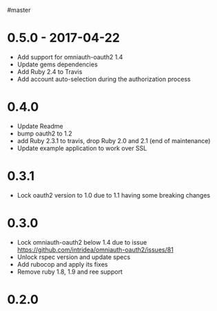 #master

# 0.5.0 - 2017-04-22

* Add support for omniauth-oauth2 1.4
* Update gems dependencies
* Add Ruby 2.4 to Travis
* Add account auto-selection during the authorization process

# 0.4.0

* Update Readme
* bump oauth2 to 1.2
* add Ruby 2.3.1 to travis, drop Ruby 2.0 and 2.1 (end of maintenance)
* Update example application to work over SSL

# 0.3.1

* Lock oauth2 version to 1.0 due to 1.1 having some breaking changes

# 0.3.0

* Lock omniauth-oauth2 below 1.4 due to issue https://github.com/intridea/omniauth-oauth2/issues/81
* Unlock rspec version and update specs
* Add rubocop and apply its fixes
* Remove ruby 1.8, 1.9 and ree support

# 0.2.0
